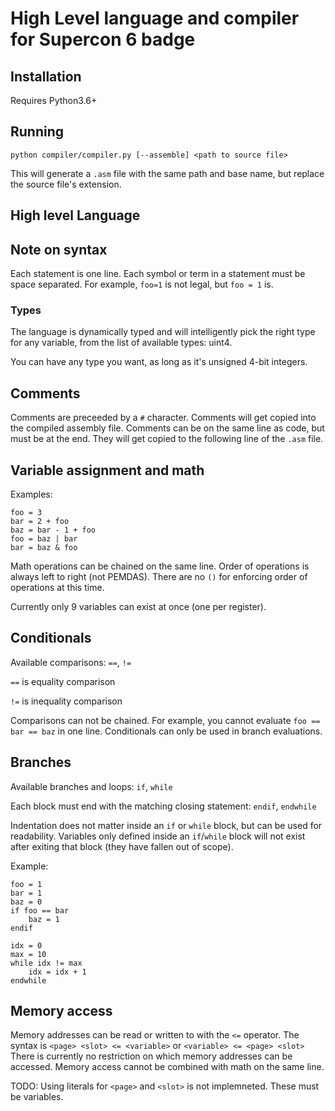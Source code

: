 # High Level language and compiler for Supercon 6 badge

## Installation

Requires Python3.6+

## Running

```
python compiler/compiler.py [--assemble] <path to source file>
```

This will generate a `.asm` file with the same path and base name, but replace the source file's
extension.

## High level Language

## Note on syntax

Each statement is one line. Each symbol or term in a statement must be space separated.
For example, `foo=1` is not legal, but `foo = 1` is.

### Types

The language is dynamically typed and will intelligently pick the right type for any variable,
from the list of available types: uint4.

You can have any type you want, as long as it's unsigned 4-bit integers.

## Comments

Comments are preceeded by a `#` character. Comments will get copied into the compiled assembly file.
Comments can be on the same line as code, but must be at the end. They will get copied to the following
line of the `.asm` file.

## Variable assignment and math

Examples:
```
foo = 3
bar = 2 + foo
baz = bar - 1 + foo
foo = baz | bar
bar = baz & foo
```

Math operations can be chained on the same line. Order of operations is always left to right (not PEMDAS).
There are no `()` for enforcing order of operations at this time.

Currently only 9 variables can exist at once (one per register).

## Conditionals

Available comparisons: `==`, `!=`

`==` is equality comparison

`!=` is inequality comparison

Comparisons can not be chained. For example, you cannot evaluate `foo == bar == baz` in one line.
Conditionals can only be used in branch evaluations.


## Branches
Available branches and loops: `if`, `while`

Each block must end with the matching closing statement: `endif`, `endwhile`

Indentation does not matter inside an `if` or `while` block, but can be used for readability.
Variables only defined inside an `if`/`while` block will not exist after exiting that block 
(they have fallen out of scope).

Example:
```
foo = 1
bar = 1
baz = 0
if foo == bar
    baz = 1
endif

idx = 0
max = 10
while idx != max
    idx = idx + 1
endwhile
```

## Memory access

Memory addresses can be read or written to with the `<=` operator.
The syntax is `<page> <slot> <= <variable>` or `<variable> <= <page> <slot>`
There is currently no restriction on which memory addresses can be accessed.
Memory access cannot be combined with math on the same line.

TODO: Using literals for `<page>` and `<slot>` is not implemneted. These must be variables.
